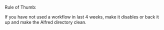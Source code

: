 Rule of Thumb:

If you have not used a workflow in last 4 weeks, make it disables or back it up and make the Alfred directory clean.
